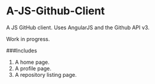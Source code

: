 A-JS-Github-Client
==================

A JS GitHub client. Uses AngularJS and the Github API v3.

Work in progress.

###Includes
1. A home page.
2. A profile page.
3. A repository listing page.